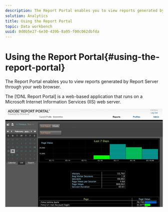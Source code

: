 ```yaml
---
description: The Report Portal enables you to view reports generated by Report Server through your web browser.
solution: Analytics
title: Using the Report Portal
topic: Data workbench
uuid: 0d0b5e27-6e30-439b-8a95-f00c062dbfda
---
```


# Using the Report Portal{#using-the-report-portal}

The Report Portal enables you to view reports generated by Report Server through your web browser.

 The [!DNL Report Portal] is a web-based application that runs on a Microsoft Internet Information Services (IIS) web server.

![](assets/report_portal_home.png)

